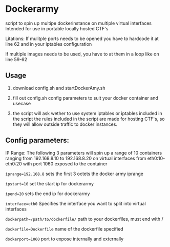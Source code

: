# Dockerarmy
script to spin up multipe dockerinstance on multiple virtual interfaces
Intended for use in portable locally hosted CTF's

Litations:
If mulitple ports needs to be opened you have to hardcode it at line 62 and in your iptables configuration

If multiple images needs to be used, you have to at them in a loop like on line 59-62

## Usage

1. download config.sh and startDockerAmy.sh

2. fill out config.sh config parameters to suit your docker container and usecase

3. the script will ask wether to use system iptables or iptables included in the script
   the rules included in the script are made for hosting CTF's, so they will allow outside traffic to docker instances.
   
## Config parameters:

IP Range: 
The following 3 parameters will spin up a range of 10 containers
ranging from 192.168.8.10 to 192.168.8.20 on virtual interfaces from eth0:10-eth0:20
with port 1060 exposed to the container

``` iprange=192.168.8 ```
sets the first 3 octets the docker army iprange

```ipstart=10```
set the start ip for dockerarmy

```ipend=20```
sets the end ip for dockerarmy

```interface=eth0```
Specifies the interface you want to split into virtual interfaces

```dockerpath=/path/to/dockerfile/```
path to your dockerfiles, must end with /

```dockerfile=Dockerfile```
name of the dockerfile specified

```dockerport=1060```
port to expose internally and externally

